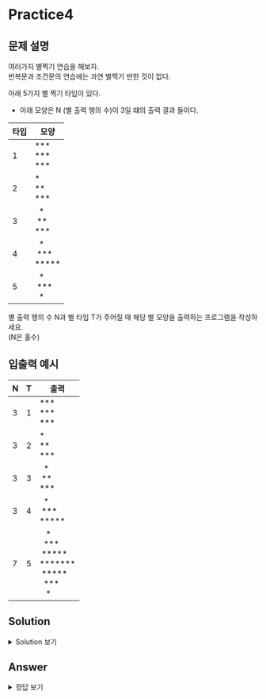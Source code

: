 Practice4
===

문제 설명
---

여러가지 별찍기 연습을 해보자.  
반복문과 조건문의 연습에는 과연 별찍기 만한 것이 없다.

아래 5가지 별 찍기 타입이 있다.
- 아래 모양은 N (별 출력 행의 수)이 3일 떄의 출력 결과 들이다.

|타입|모양|
|---|---|
|1|*** <br> *** <br> ***|
|2|* <br> ** <br> ***|
|3|&nbsp;&nbsp;* <br> &nbsp;** <br> ***|
|4|&nbsp;&nbsp;* <br> &nbsp;*** <br> *****|
|5|&nbsp;&nbsp;* <br> &nbsp;*** <br> &nbsp;&nbsp;*|


별 출력 행의 수 N과 별 타입 T가 주어질 때 해당 별 모양을 출력하는 프로그램을 작성하세요.  
(N은 홀수)


입출력 예시
---
|N|T|출력|
|---|---|---|
|3|1|*** <br> *** <br> ***|
|3|2|* <br> ** <br> ***|
|3|3|&nbsp;&nbsp;* <br> &nbsp;** <br> ***|
|3|4|&nbsp;&nbsp;* <br> &nbsp;*** <br> *****|
|7|5|&nbsp;&nbsp;&nbsp;* <br> &nbsp;&nbsp;*** <br> &nbsp;***** <br> ******* <br> &nbsp;***** <br> &nbsp;&nbsp;*** <br> &nbsp;&nbsp;&nbsp;*|




Solution
---
<details>
<summary>Solution 보기</summary>
<div markdown="1">

<h4> 🍑 키워드 : 반복문, /2, 5번같은 경우 반으로  </h4>




</div>
</details>

Answer
---
<details>
<summary>정답 보기</summary>
<div markdown="1">

``` java
package Java_18_1;

public class Practice4 {
    public static void solution(int n, int type) {
        switch (type) {
            case 1:
                type1(n);
                break;
            case 2:
                type2(n);
                break;
            case 3:
                type3(n);
                break;
            case 4:
                type4(n);
                break;
            case 5:
                type5(n);
                break;
        }

    }

    public static void type1(int n) {
        System.out.println("== Type1 ==");
        for (int i = 0; i < n; i++) {
            for (int j = 0; j < n; j++) {
                System.out.print("*");
            }
            System.out.println();
        }

        System.out.println();
    }

    public static void type2(int n) {
        System.out.println("== Type2 ==");
        for (int i = 0; i < n; i++) {
            for (int j = 0; j <= i; j++) {
                System.out.print("*");
            }
            System.out.println();
        }
        System.out.println();
    }

    public static void type3(int n) {
        System.out.println("== Type3 ==");
        for (int i = 0; i < n; i++) {
            for (int j = 0; j < n; j++) {
                if (j < n - i - 1) {
                    System.out.print(" ");
                } else {
                    System.out.print("*");
                }
            }
            System.out.println();
        }
        System.out.println();
    }

    public static void type4(int n) {
        System.out.println("== Type4 ==");
        for (int i = 0; i < n; i++) {
            for (int j = 0; j < n - i - 1; j++) {
                System.out.print(" ");
            }
            for (int j = 0; j < i * 2 + 1; j++) {
                System.out.print("*");
            }
            System.out.println();
        }
        System.out.println();
    }

    public static void type5(int n) {
        System.out.println("== Type5 ==");
        // 상단부 - 한줄 더 출력 (가운데줄)
        for (int i = 0; i <= n / 2; i++) {
            for (int j = 0; j < n / 2 - i; j++) {
                System.out.print(" ");
            }
            for (int j = 0; j < i * 2 + 1; j++) {
                System.out.print("*");
            }
            System.out.println();
        }

        // 하단부
        for (int i = n / 2; i > 0; i--) {
            for (int j = 0; j < n / 2 + 1 - i; j++) {
                System.out.print(" ");
            }
            for (int j = 0; j < i * 2 -1; j++) {
                System.out.print("*");
            }
            System.out.println();
        }

        System.out.println();
    }

    public static void main(String[] args) {
        // Test code
        solution(3, 1);
        solution(3, 2);
        solution(3, 3);
        solution(3, 4);
        solution(7, 5);
    }
}


```


</div>
</details>


